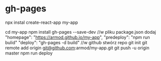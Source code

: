 # gh-pages

npx instal create-react-app my-app

cd my-app
npm install gh-pages --save-dev
//w  pliku package.json dodaj
"homepage": "https://armod.github.io/my-app",
"predeploy": "npm run bulid"
"deploy": "gh-pages -d build"
//w github stwórz repo
git init
git remote add origin git@github.com:armod/my-app.git
git push -u origin master
npm run deploy

